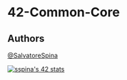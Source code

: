 # 42-Common-Core
## Authors

[@SalvatoreSpina](https://www.github.com/SalvatoreSpina)

[![sspina's 42 stats](https://badge42.vercel.app/api/v2/cl23ko0z5001109lfcjoth6nf/stats?cursusId=9&coalitionId=106)](https://github.com/JaeSeoKim/badge42)
